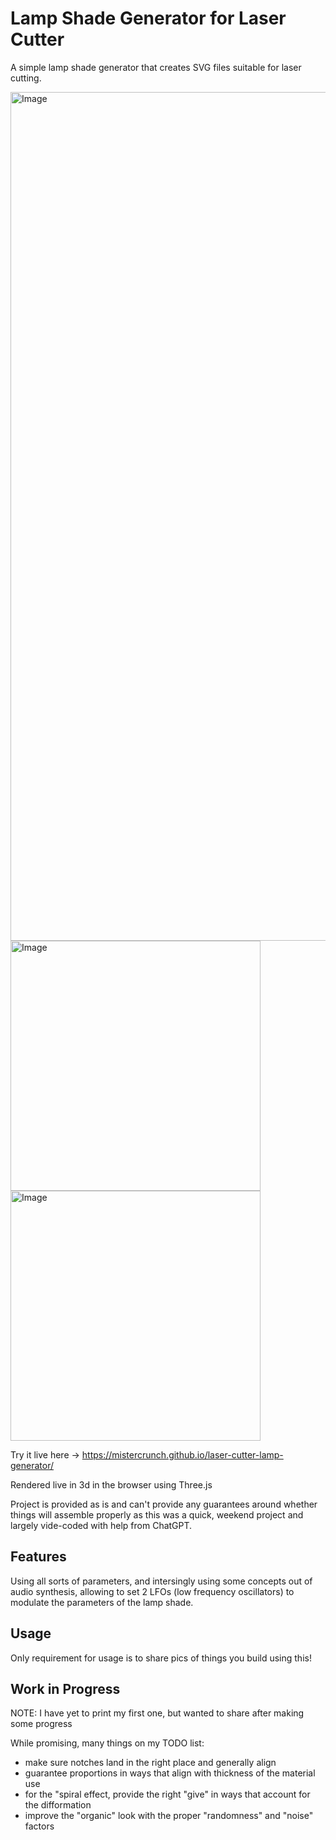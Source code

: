 # Lamp Shade Generator for Laser Cutter

A simple lamp shade generator that creates SVG files suitable for laser cutting.

<img width="1358" alt="Image" src="https://github.com/user-attachments/assets/3125730e-08a4-46a6-9286-ab65c938974f" />

<img width="400" alt="Image" src="https://github.com/user-attachments/assets/b06c82ab-f4d9-4e4e-ba83-edbcc809b148" />
<img width="400" alt="Image" src="https://github.com/user-attachments/assets/1f0f4922-e221-4c1f-a889-0018c266e4f5" />

Try it live here -> https://mistercrunch.github.io/laser-cutter-lamp-generator/

Rendered live in 3d in the browser using Three.js

Project is provided as is and can't provide any guarantees around whether things will assemble properly as this was a quick, weekend project and largely vide-coded with help from ChatGPT.

## Features

Using all sorts of parameters, and intersingly using some concepts out of audio synthesis, allowing to set 2 LFOs (low frequency oscillators) to modulate the parameters of the lamp shade.

## Usage

Only requirement for usage is to share pics of things you build using this!

## Work in Progress

NOTE: I have yet to print my first one, but wanted to share after making some progress

While promising, many things on my TODO list:

- make sure notches land in the right place and generally align
- guarantee proportions in ways that align with thickness of the material use
- for the "spiral effect, provide the right "give" in ways that account for the difformation
- improve the "organic" look with the proper "randomness" and "noise" factors

